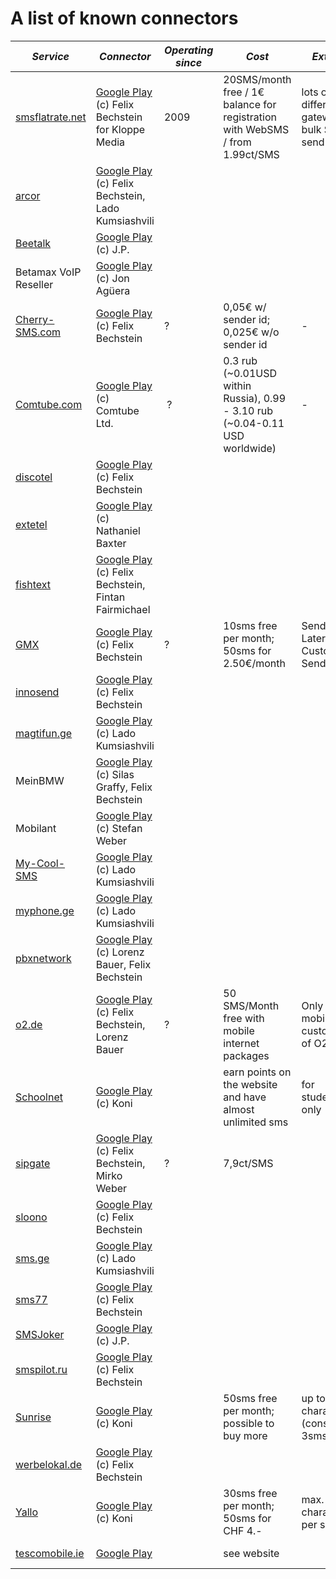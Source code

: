 # A list of known connectors

| *Service* | *Connector* | *Operating since* | *Cost* | *Extras* | *Stability* | *sender country* | *recipient country* | *utf8* |
| --------- | ----------- | ----------------- | ------ | -------- | ----------- | ---------------- | ------------------- | ------ |
| [smsflatrate.net](http://smsflatrate.net) | [Google Play](https://play.google.com/store/apps/details?id=de.ub0r.android.websms.connector.smsflatratenet) (c) Felix Bechstein for Kloppe Media | 2009 | 20SMS/month free / 1€ balance for registration with WebSMS / from 1.99ct/SMS | lots of different gateways, bulk SMS, send later | top | no restrictions known | no restrictions known | utf8 with restrictions |
| [arcor](http://arcor.de) | [Google Play](https://play.google.com/store/apps/details?id=org.herrlado.websms.connector.arcor) (c) Felix Bechstein, Lado Kumsiashvili |
| [Beetalk](http://beetalk.net) | [Google Play](https://play.google.com/store/apps/details?id=de.ub0r.android.websms.connector.beetalk) (c) J.P. |
| Betamax VoIP Reseller | [Google Play](https://play.google.com/store/apps/details?id=de.ub0r.android.websms.connector.betamax) (c) Jon Agüera |
| [Cherry-SMS.com](http://www.cherry-sms.com/?ref=ZXAQDHJW) | [Google Play](https://play.google.com/store/apps/details?id=de.ub0r.android.websms.connector.cherrysms) (c) Felix Bechstein | ? | 0,05€ w/ sender id; 0,025€ w/o sender id | - | top | no restrictions known | no restrictions known | no utf8 |
| [Comtube.com](http://www.comtube.com/) | [Google Play](https://play.google.com/store/apps/details?id=com.comtube.websmsconnector) (c) Comtube Ltd. | ? | 0.3 rub (~0.01USD within Russia), 0.99 - 3.10 rub (~0.04-0.11 USD worldwide) | - | top | no restrictions known | no restrictions known | utf8 |
| [discotel](http://discotel.de/) | [Google Play](https://play.google.com/store/apps/details?id=de.ub0r.android.websms.connector.discotel) (c) Felix Bechstein |
| [extetel](http://www.exetel.com.au/) | [Google Play](https://play.google.com/store/apps/details?id=com.baxtern.android.websms.connector.exetel) (c) Nathaniel Baxter |
| [fishtext](http://fishtext.com/) | [Google Play](https://play.google.com/store/apps/details?id=com.fairmichael.fintan.websms.connector.fishtext) (c) Felix Bechstein, Fintan Fairmichael |
| [GMX](http://gmx.net) | [Google Play](https://play.google.com/store/apps/details?id=de.ub0r.android.websms.connector.gmx) (c) Felix Bechstein | ? | 10sms free per month; 50sms for 2.50€/month | Send Later, Custom Sender | medium | germany(?) | no restrictions known | no utf8 |
| [innosend](http://innosend.de/) | [Google Play](https://play.google.com/store/apps/details?id=de.ub0r.android.websms.connector.innosend) (c) Felix Bechstein |
| [magtifun.ge](http://magtifun.ge/) | [Google Play](https://play.google.com/store/apps/details?id=org.herrlado.websms.connector.magtifunge) (c) Lado Kumsiashvili |
| MeinBMW | [Google Play](https://play.google.com/store/apps/details?id=de.ub0r.android.websms.connector.meinbmw) (c) Silas Graffy, Felix Bechstein |
| Mobilant | [Google Play](https://play.google.com/store/apps/details?id=de.webdroid.android.websms.connector.mobilant) (c) Stefan Weber |
| [My-Cool-SMS ](http://www.my-cool-sms.com/en/sms-gateway-sms-app-sms-service-sms-provider-sms-api/ref/websms/) | [Google Play](https://play.google.com/store/apps/details?id=org.herrlado.websms.connector.mycoolsms) (c) Lado Kumsiashvili |
| [myphone.ge ](http://myphone.ge) | [Google Play](https://play.google.com/store/apps/details?id=org.herrlado.websms.connector.myphone) (c) Lado Kumsiashvili |
| [pbxnetwork](http://www.personal-voip.de/) | [Google Play](https://play.google.com/store/apps/details?id=com.websms.connector.pbxnetwork) (c) Lorenz Bauer, Felix Bechstein |
| [o2.de](http://o2.de/) | [Google Play](https://play.google.com/store/apps/details?id=com.websms.connector.o2) (c) Felix Bechstein, Lorenz Bauer |?|50 SMS/Month free with mobile internet packages|Only for mobile customers of O2|medium|germany (?)|international sms might be billed to your account(?)|no utf8|
| [Schoolnet](http://schoolnet.ch) | [Google Play](https://play.google.com/store/apps/details?id=com.rothconsulting.android.websms.connector.schoolnet) (c) Koni | | earn points on the website and have almost unlimited sms | for students only | medium | no restrictions known | Switzerland | utf8 |
| [sipgate](http://sipgate.com/) | [Google Play](https://play.google.com/store/apps/details?id=de.ub0r.android.websms.connector.sipgate) (c) Felix Bechstein, Mirko Weber | ? | 7,9ct/SMS |
| [sloono](http://sloono.de/) | [Google Play](https://play.google.com/store/apps/details?id=de.ub0r.android.websms.connector.sloono) (c) Felix Bechstein |
| [sms.ge](http://sms.ge/) | [Google Play](https://play.google.com/store/apps/details?id=org.herrlado.websms.connector.smsge) (c) Lado Kumsiashvili |
| [sms77](http://sms77.de/) | [Google Play](https://play.google.com/store/apps/details?id=de.ub0r.android.websms.connector.sms77) (c) Felix Bechstein |
| [SMSJoker](http://smsjoker.de) | [Google Play](https://play.google.com/store/apps/details?id=de.ub0r.android.websms.connector.smsjoker) (c) J.P. |
| [smspilot.ru](http://smspilot.ru/) | [Google Play](https://play.google.com/store/apps/details?id=de.ub0r.android.websms.connector.smspilotru) (c) Felix Bechstein |
| [Sunrise](http://sunrise.ch) | [Google Play](https://play.google.com/store/apps/details?id=com.rothconsulting.android.websms.connector.sunrise) (c) Koni | | 50sms free per month; possible to buy more | up to 480 characters (consumes 3sms) | top | no restrictions known | no restrictions known | utf8 |
| [werbelokal.de ](http://werbelokal.de/) | [Google Play](https://play.google.com/store/apps/details?id=de.ub0r.android.websms.connector.werbelokal) (c) Felix Bechstein |
| [Yallo](http://yallo.ch) | [Google Play](https://play.google.com/store/apps/details?id=com.rothconsulting.android.websms.connector.yallo) (c) Koni | | 30sms free per month; 50sms for CHF 4.- | max. 130 characters per sms | top | no restrictions known | no restrictions known | no utf8 |
| [tescomobile.ie](http://www.tescomobile.ie/) |  [Google Play](https://play.google.com/store/apps/details?id=com.mikebl71.android.websms.connector.tescoie) | | see website | | | no restrictions | no restrictions | no utf8 |